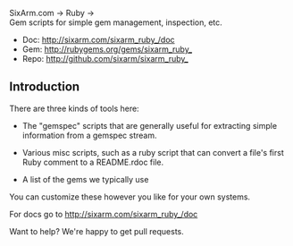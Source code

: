 SixArm.com → Ruby → <br> Gem scripts for simple gem management, inspection, etc.

* Doc: <http://sixarm.com/sixarm_ruby_/doc>
* Gem: <http://rubygems.org/gems/sixarm_ruby_>
* Repo: <http://github.com/sixarm/sixarm_ruby_>
<!--HEADER-SHUT-->


## Introduction

There are three kinds of tools here:

  * The "gemspec" scripts that are generally useful for
    extracting simple information from a gemspec stream.

  * Various misc scripts, such as a ruby script that can
    convert a file's first Ruby comment to a README.rdoc file.

  * A list of the gems we typically use

You can customize these however you like for your own systems.

For docs go to <http://sixarm.com/sixarm_ruby_/doc>

Want to help? We're happy to get pull requests.
